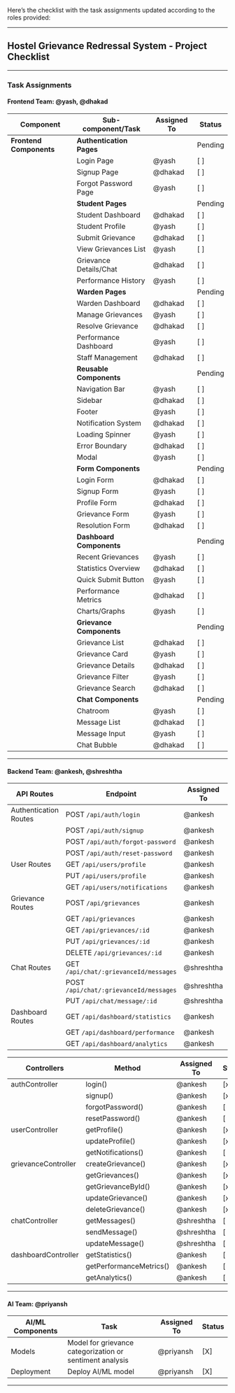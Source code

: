 Here’s the checklist with the task assignments updated according to the roles provided:

---

## **Hostel Grievance Redressal System - Project Checklist**

---

### **Task Assignments**

#### **Frontend Team: @yash, @dhakad**

| **Component**              | **Sub-component/Task**                    | **Assigned To**       | **Status** |
|----------------------------|-------------------------------------------|------------------------|------------|
| **Frontend Components**    | **Authentication Pages**                  |                        | Pending    |
|                            | Login Page                                | @yash                  | [ ]        |
|                            | Signup Page                               | @dhakad                | [ ]        |
|                            | Forgot Password Page                      | @yash                  | [ ]        |
|                            | **Student Pages**                         |                        | Pending    |
|                            | Student Dashboard                         | @dhakad                | [ ]        |
|                            | Student Profile                           | @yash                  | [ ]        |
|                            | Submit Grievance                          | @dhakad                | [ ]        |
|                            | View Grievances List                      | @yash                  | [ ]        |
|                            | Grievance Details/Chat                    | @dhakad                | [ ]        |
|                            | Performance History                       | @yash                  | [ ]        |
|                            | **Warden Pages**                          |                        | Pending    |
|                            | Warden Dashboard                          | @dhakad                | [ ]        |
|                            | Manage Grievances                         | @yash                  | [ ]        |
|                            | Resolve Grievance                         | @dhakad                | [ ]        |
|                            | Performance Dashboard                     | @yash                  | [ ]        |
|                            | Staff Management                          | @dhakad                | [ ]        |
|                            | **Reusable Components**                   |                        | Pending    |
|                            | Navigation Bar                            | @yash                  | [ ]        |
|                            | Sidebar                                   | @dhakad                | [ ]        |
|                            | Footer                                    | @yash                  | [ ]        |
|                            | Notification System                       | @dhakad                | [ ]        |
|                            | Loading Spinner                           | @yash                  | [ ]        |
|                            | Error Boundary                            | @dhakad                | [ ]        |
|                            | Modal                                     | @yash                  | [ ]        |
|                            | **Form Components**                       |                        | Pending    |
|                            | Login Form                                | @dhakad                | [ ]        |
|                            | Signup Form                               | @yash                  | [ ]        |
|                            | Profile Form                              | @dhakad                | [ ]        |
|                            | Grievance Form                            | @yash                  | [ ]        |
|                            | Resolution Form                           | @dhakad                | [ ]        |
|                            | **Dashboard Components**                  |                        | Pending    |
|                            | Recent Grievances                         | @yash                  | [ ]        |
|                            | Statistics Overview                       | @dhakad                | [ ]        |
|                            | Quick Submit Button                       | @yash                  | [ ]        |
|                            | Performance Metrics                       | @dhakad                | [ ]        |
|                            | Charts/Graphs                             | @yash                  | [ ]        |
|                            | **Grievance Components**                  |                        | Pending    |
|                            | Grievance List                            | @dhakad                | [ ]        |
|                            | Grievance Card                            | @yash                  | [ ]        |
|                            | Grievance Details                         | @dhakad                | [ ]        |
|                            | Grievance Filter                          | @yash                  | [ ]        |
|                            | Grievance Search                          | @dhakad                | [ ]        |
|                            | **Chat Components**                       |                        | Pending    |
|                            | Chatroom                                  | @yash                  | [ ]        |
|                            | Message List                              | @dhakad                | [ ]        |
|                            | Message Input                             | @yash                  | [ ]        |
|                            | Chat Bubble                               | @dhakad                | [ ]        |

---

#### **Backend Team: @ankesh, @shreshtha**

| **API Routes**             | **Endpoint**                              | **Assigned To**       | **Status** |
|----------------------------|-------------------------------------------|------------------------|------------|
| Authentication Routes      | POST `/api/auth/login`                    | @ankesh                | [x]        |
|                            | POST `/api/auth/signup`                   | @ankesh                | [x]        |
|                            | POST `/api/auth/forgot-password`          | @ankesh                | [ ]        |
|                            | POST `/api/auth/reset-password`           | @ankesh                | [ ]        |
| User Routes                | GET `/api/users/profile`                  | @ankesh                | [x]        |
|                            | PUT `/api/users/profile`                  | @ankesh                | [x]        |
|                            | GET `/api/users/notifications`            | @ankesh                | [ ]        |
| Grievance Routes           | POST `/api/grievances`                    | @ankesh                | [x]        |
|                            | GET `/api/grievances`                     | @ankesh                | [x]        |
|                            | GET `/api/grievances/:id`                 | @ankesh                | [x]        |
|                            | PUT `/api/grievances/:id`                 | @ankesh                | [x]        |
|                            | DELETE `/api/grievances/:id`              | @ankesh                | [x]        |
| Chat Routes                | GET `/api/chat/:grievanceId/messages`     | @shreshtha             | [ ]        |
|                            | POST `/api/chat/:grievanceId/messages`    | @shreshtha             | [ ]        |
|                            | PUT `/api/chat/message/:id`               | @shreshtha             | [ ]        |
| Dashboard Routes           | GET `/api/dashboard/statistics`           | @ankesh                | [ ]        |
|                            | GET `/api/dashboard/performance`          | @ankesh                | [ ]        |
|                            | GET `/api/dashboard/analytics`            | @ankesh                | [ ]        |

| **Controllers**            | **Method**                                | **Assigned To**       | **Status** |
|----------------------------|-------------------------------------------|------------------------|------------|
| authController             | login()                                   | @ankesh                | [x]        |
|                            | signup()                                  | @ankesh                | [x]        |
|                            | forgotPassword()                          | @ankesh                | [ ]        |
|                            | resetPassword()                           | @ankesh                | [ ]        |
| userController             | getProfile()                              | @ankesh                | [x]        |
|                            | updateProfile()                           | @ankesh                | [x]        |
|                            | getNotifications()                        | @ankesh                | [ ]        |
| grievanceController        | createGrievance()                         | @ankesh                | [x]        |
|                            | getGrievances()                           | @ankesh                | [x]        |
|                            | getGrievanceById()                        | @ankesh                | [x]        |
|                            | updateGrievance()                         | @ankesh                | [x]        |
|                            | deleteGrievance()                         | @ankesh                | [x]        |
| chatController             | getMessages()                             | @shreshtha             | [ ]        |
|                            | sendMessage()                             | @shreshtha             | [ ]        |
|                            | updateMessage()                           | @shreshtha             | [ ]        |
| dashboardController        | getStatistics()                           | @ankesh                | [ ]        |
|                            | getPerformanceMetrics()                   | @ankesh                | [ ]        |
|                            | getAnalytics()                            | @ankesh                | [ ]        |

---

#### **AI Team: @priyansh**

| **AI/ML Components**       | **Task**                                  | **Assigned To**       | **Status** |
|----------------------------|-------------------------------------------|------------------------|------------|
| Models                     | Model for grievance categorization or sentiment analysis | @priyansh             | [X]        |
| Deployment                 | Deploy AI/ML model                        | @priyansh              | [X]        |

---
